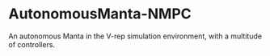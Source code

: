 # AutonomousManta-NMPC
An autonomous Manta in the V-rep simulation environment, with a multitude of controllers.
